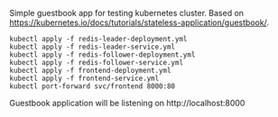 Simple guestbook app for testing kubernetes cluster. Based on https://kubernetes.io/docs/tutorials/stateless-application/guestbook/.
```
kubectl apply -f redis-leader-deployment.yml 
kubectl apply -f redis-leader-service.yml 
kubectl apply -f redis-follower-deployment.yml 
kubectl apply -f redis-follower-service.yml 
kubectl apply -f frontend-deployment.yml 
kubectl apply -f frontend-service.yml 
kubectl port-forward svc/frontend 8000:80
```
Guestbook application will be listening on http://localhost:8000